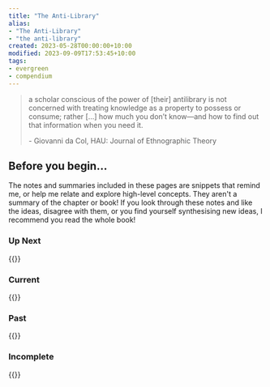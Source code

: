 ```yaml
---
title: "The Anti-Library"
alias:
- "The Anti-Library"
- "the anti-library"
created: 2023-05-28T00:00:00+10:00
modified: 2023-09-09T17:53:45+10:00
tags:
- evergreen
- compendium
---
```


> a scholar conscious of the power of [their] antilibrary is not concerned with treating knowledge as a property to possess or consume; rather [...] how much you don’t know—and how to find out that information when you need it.
> 
> \- Giovanni da Col, HAU: Journal of Ethnographic Theory

## Before you begin…

The notes and summaries included in these pages are snippets that remind me, or help me relate and explore high-level concepts. They aren't a summary of the chapter or book! If you look through these notes and like the ideas, disagree with them, or you find yourself synthesising new ideas, I recommend you read the whole book!

### Up Next

{{<page-books status="Up Next">}}

### Current

{{<page-books status="In Progress">}}

### Past

{{<page-books status="Completed">}}

### Incomplete

{{<page-books status="Incomplete">}}